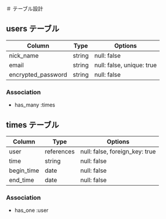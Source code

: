 ＃ テーブル設計

## users テーブル

| Column             | Type    | Options                    |
| ----------         | --------| --------------             |
| nick_name          | string  | null: false                |
| email              | string  | null: false,  unique: true |
| encrypted_password | string  | null: false                |

### Association

- has_many  :times

## times テーブル

| Column                | Type        | Options         |
| ----------            | --------    | --------------  |
| user                  | references  | null: false,  foreign_key: true      |
| time                  | string      | null: false     |
| begin_time            | date        | null: false     |
| end_time              | date        | null: false     |

### Association

- has_one :user

